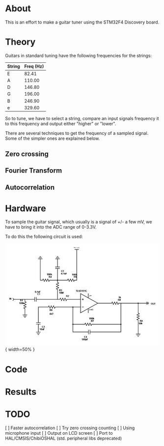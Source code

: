 # About

This is an effort to make a guitar tuner using the STM32F4 Discovery board.

# Theory

Guitars in standard tuning have the following frequencies for the strings:

| String  | Freq (Hz)   |
|---------|-------------|
| E       | 82.41       |
| A       | 110.00      |
| D       | 146.80      |
| G       | 196.00      |
| B       | 246.90      |
| e       | 329.60      |

So to tune, we have to select a string, compare an input signals frequency it to this frequency and output either "higher" or "lower".

There are several techniques to get the frequency of a sampled signal. Some of the simpler ones are explained below.

## Zero crossing

## Fourier Transform

## Autocorrelation

# Hardware
To sample the guitar signal, which usually is a signal of +/- a few mV, we have to bring it into the ADC range of 0-3.3V.

To do this the following circuit is used:

![Circuit](hw/circuit.png?raw=true "Circuit"){ width=50% }

# Code

# Results

# TODO

[ ] Faster autocorrelation
[ ] Try zero crossing counting
[ ] Using microphone input
[ ] Output on LCD screen
[ ] Port to HAL/CMSIS/ChibiOSHAL (std. peripheral libs deprecated)
